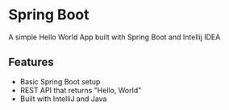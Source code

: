 # Spring Boot 

A simple Hello World App built with Spring Boot and Intellij IDEA 

## Features

- Basic Spring Boot setup
- REST API that returns "Hello, World"
- Built with IntelliJ and Java
